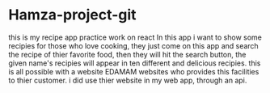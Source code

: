 # Hamza-project-git
this is my recipe app practice work on react
In this app i want to show some recipies for those who love cooking, 
they just come on this app and search the recipe of thier favorite food,
then they will hit the search button, the given name's recipies will appear in ten different and delicious recipies.
this is all possible with a website EDAMAM websites who provides this facilities to thier customer.
i did use thier website in my web app, through an api.
